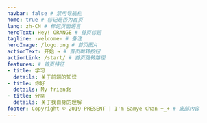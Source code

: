 ```yaml
---
navbar: false # 禁用导航栏
home: true # 标记是否为首页
lang: zh-CN # 标记页面语言
heroText: Hey! ORANGE # 首页标题
tagline: -welcome- # 备注
heroImage: /logo.png # 首页图片
actionText: 开始 → # 首页跳转按钮
actionLink: /start/ # 首页跳转路径
features: # 首页特征
- title: 学习
  details: 关于前端的知识
- title: 你好
  details: My friends
- title: 分享
  details: 关于我自身的理解
footer: Copyright © 2019-PRESENT | I'm Samye Chan +_+ # 底部内容
---
```


